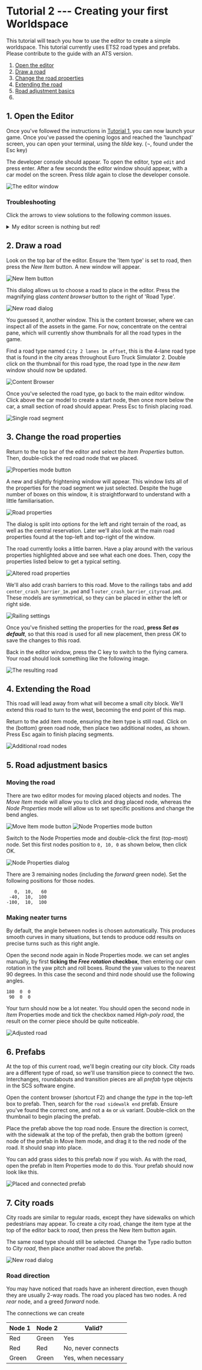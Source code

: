 # Tutorial 2 --- Creating your first Worldspace

This tutorial will teach you how to use the editor to create a simple worldspace. This tutorial currently uses ETS2 road types and prefabs. Please contribute to the guide with an ATS version.

1. [Open the editor](#section1)
2. [Draw a road](#section2)
3. [Change the road properties](#section3)
4. [Extending the road](#section4)
5. [Road adjustment basics](#section5)
6.

## 1. Open the Editor <a name="section1"></a>

Once you've followed the instructions in [Tutorial 1](1_setup.md), you can now launch your game. Once you've passed the opening logos and reached the 'launchpad' screen, you can open your terminal, using the _tilde_ key. (¬, found under the Esc key)

The developer console should appear. To open the editor, type ```edit``` and press enter. After a few seconds the editor window should appear, with a car model on the screen. Press _tilde_ again to close the developer console.

![The editor window](img/2_editor.png)

### Troubleshooting

Click the arrows to view solutions to the following common issues.

<details>
<summary>My editor screen is nothing but red!</summary>
<p>Press the A key until the car reappears on a black background.</p>
<img src="img/2_editorred.png" alt="missing map underlay"/>
</details>

## 2. Draw a road <a name="section2"></a>

Look on the top bar of the editor. Ensure the 'Item type' is set to road, then press the _New Item_ button. A new window will appear.

![New Item button](img/2_add.png)

This dialog allows us to choose a road to place in the editor. Press the magnifying glass _content browser_ button to the right of 'Road Type'.

![New road dialog](img/2_addroad.png)

You guessed it, another window. This is the content browser, where we can inspect all of the assets in the game. For now, concentrate on the central pane, which will currently show thumbnails for all the road types in the game.

Find a road type named ```City 2 lanes 1m offset```, this is the 4-lane road type that is found in the city areas throughout Euro Truck Simulator 2. Double click on the thumbnail for this road type, the road type in the _new item_ window should now be updated.

![Content Browser](img/2_browserroad.png)

Once you've selected the road type, go back to the main editor window. Click above the car model to create a start node, then once more below the car, a small section of road should appear. Press Esc to finish placing road.

![Single road segment](img/2_roadadded.jpg)

## 3. Change the road properties <a name="section3"></a>

Return to the top bar of the editor and select the _Item Properties_ button. Then, double-click the red road node that we placed.

![Properties mode button](img/2_properties.png)

A new and slightly frightening window will appear. This window lists all of the properties for the road segment we just selected. Despite the huge number of boxes on this window, it is straightforward to understand with a little familiarisation.

![Road properties](img/2_roadproperties.png)

The dialog is split into options for the left and right terrain of the road, as well as the central reservation. Later we'll also look at the main road properties found at the top-left and top-right of the window.

The road currently looks a little barren. Have a play around with the various properties highlighted above and see what each one does. Then, copy the properties listed below to get a typical setting.

![Altered road properties](img/2_roadpropertiesb.png)

We'll also add crash barriers to this road. Move to the railings tabs and add ```center_crash_barrier_1m.pmd``` and 1 ```outer_crash_barrier_cityroad.pmd```. These models are symmetrical, so they can be placed in either the left or right side.

![Railing settings](img/2_roadpropertiesc.png)

Once you've finished setting the properties for the road, **press _Set as default_**, so that this road is used for all new placement, then press _OK_ to save the changes to this road.

Back in the editor window, press the C key to switch to the flying camera. Your road should look something like the following image.

![The resulting road](img/2_roadset.jpg)

## 4. Extending the Road <a name="section4"></a>

This road will lead away from what will become a small city block. We'll extend this road to turn to the west, becoming the end point of this map.

Return to the add item mode, ensuring the item type is still road. Click on the (bottom) green road node, then place two additional nodes, as shown. Press Esc again to finish placing segments.

![Additional road nodes](img/2_roadextended.jpg)

## 5. Road adjustment basics <a name="section5"></a>

### Moving the road

There are two editor modes for moving placed objects and nodes. The _Move Item_ mode will allow you to click and drag placed node, whereas the _Node Properties_ mode will allow us to set specific positions and change the bend angles.

![Move Item mode button](img/2_move.png) ![Node Properties mode button](img/2_node.png)

Switch to the Node Properties mode and double-click the first (top-most) node. Set this first nodes position to ```0, 10, 0``` as shown below, then click OK.

![Node Properties dialog](img/2_nodeprop.png)

There are 3 remaining nodes (including the _forward_ green node). Set the following positions for those nodes.

```
   0,  10,   60
 -40,  10,  100
-100,  10,  100
```

### Making neater turns

By default, the angle between nodes is chosen automatically. This produces smooth curves in many situations, but tends to produce odd results on precise turns such as this right angle.

Open the second node again in Node Properties mode. we can set angles manually, by first **ticking the _Free rotation_ checkbox**, then entering our own rotation in the yaw pitch and roll boxes. Round the yaw values to the nearest 90 degrees. In this case the second and third node should use the following angles.

```
180  0  0
 90  0  0
```

Your turn should now be a lot neater. You should open the second node in _Item_ Properties mode and tick the checkbox named _High-poly road_, the result on the corner piece should be quite noticeable.

![Adjusted road](img/2_roadneat.jpg)

## 6. Prefabs

At the top of this current road, we'll begin creating our city block. City roads are a different type of road, so we'll use transition piece to connect the two. Interchanges, roundabouts and transition pieces are all _prefab_ type objects in the SCS software engine.

Open the content browser (shortcut F2) and change the _type_ in the top-left box to prefab. Then, search for the ```road sidewalk end``` prefab. Ensure you've found the correct one, and not a ```4m``` or ```uk``` variant. Double-click on the thumbnail to begin placing the prefab.

Place the prefab above the top road node. Ensure the direction is correct, with the sidewalk at the top of the prefab, then grab the bottom (green) node of the prefab in Move Item mode, and drag it to the red node of the road. It should snap into place.

You can add grass sides to this prefab now if you wish. As with the road, open the prefab in Item Properties mode to do this. Your prefab should now look like this.

![Placed and connected prefab](img/2_prefabplaced.jpg)

## 7. City roads

City roads are similar to regular roads, except they have sidewalks on which pedestrians may appear. To create a city road, change the item type at the top of the editor back to _road_, then press the New Item button again.

The same road type should still be selected. Change the Type radio button to _City road_, then place another road above the prefab.

![New road dialog](img/2_addroadb.png)

### Road direction

You may have noticed that roads have an inherent direction, even though they are usually 2-way roads. The road you placed has two nodes. A red _rear_ node, and a greed _forward_ node.

The connections we can create

| Node 1 | Node 2 | Valid?|
| --- | --- | --- |
| Red | Green | Yes |
| Red | Red | No, never connects |
| Green | Green | Yes, when necessary |
